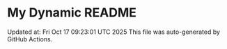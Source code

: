 # My Dynamic README
Updated at: Fri Oct 17 09:23:01 UTC 2025
This file was auto-generated by GitHub Actions.
